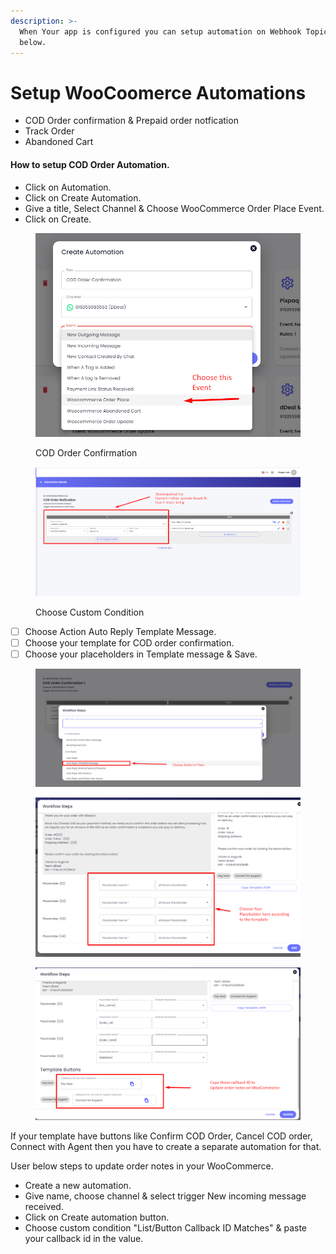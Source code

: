 ```yaml
---
description: >-
  When Your app is configured you can setup automation on Webhook Topics like
  below.
---
```


# Setup WooCoomerce Automations

* COD Order confirmation & Prepaid order notfication
* Track Order
* Abandoned Cart

#### How to setup COD Order Automation.

* Click on Automation.
* Click on Create Automation.
* Give a title, Select Channel & Choose WooCommerce Order Place Event.
* Click on Create.

<figure><img src=".gitbook/assets/woo_automation.png" alt=""><figcaption><p>COD Order Confirmation</p></figcaption></figure>

<figure><img src=".gitbook/assets/image (4) (1) (1) (1) (1) (1) (1).png" alt=""><figcaption><p>Choose Custom Condition</p></figcaption></figure>

* [ ] Choose Action Auto Reply Template Message.
* [ ] Choose your template for COD order confirmation.
* [ ] Choose your placeholders in Template message & Save.

<figure><img src=".gitbook/assets/chooseaction.png" alt=""><figcaption></figcaption></figure>

<figure><img src=".gitbook/assets/chooseplaceholder.png" alt=""><figcaption></figcaption></figure>

<figure><img src=".gitbook/assets/copycallbackid.png" alt=""><figcaption></figcaption></figure>

If your template have buttons like Confirm COD Order, Cancel COD order, Connect with Agent then you have to create a separate automation for that.

User below steps to update order notes in your WooCommerce.

* Create a new automation.
* Give name, choose channel & select trigger New incoming message received.
* Click on Create automation button.
* Choose custom condition "List/Button Callback ID Matches" & paste your callback id in the value.
